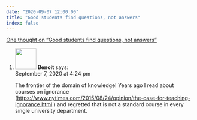 ```yaml
---
date: "2020-09-07 12:00:00"
title: "Good students find questions, not answers"
index: false
---
```


[One thought on &ldquo;Good students find questions, not answers&rdquo;](/lemire/blog/2020/09-07-good-students-find-questions-not-answers)

<ol class="comment-list">
<li id="comment-551962" class="comment even thread-even depth-1">
<div class="comment-author vcard">
<img alt src="https://secure.gravatar.com/avatar/d3688cfea4f4cfc95cf31028a629a834?s=56&#038;d=mm&#038;r=g" srcset="https://secure.gravatar.com/avatar/d3688cfea4f4cfc95cf31028a629a834?s=112&#038;d=mm&#038;r=g 2x" class="avatar avatar-56 photo" height="56" width="56" decoding="async" /> <b class="fn">Benoit</b> <span class="says">says:</span> </div>
<div class="comment-metadata"><time datetime="2020-09-07T16:24:32+00:00">September 7, 2020 at 4:24 pm</time></a> </div>
<div class="comment-content">
<p>The frontier of the domain of knowledge! Years ago I read about courses on ignorance (<a href="https://www.nytimes.com/2015/08/24/opinion/the-case-for-teaching-ignorance.html" rel="nofollow ugc">https://www.nytimes.com/2015/08/24/opinion/the-case-for-teaching-ignorance.html</a> ) and regretted that is not a standard course in every single university department.</p>
</div>
</li>
</ol>
